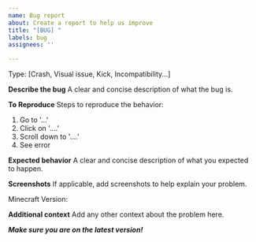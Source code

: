 ```yaml
---
name: Bug report
about: Create a report to help us improve
title: "[BUG] "
labels: bug
assignees: ''

---
```


Type: [Crash, Visual issue, Kick, Incompatibility...]

**Describe the bug**
A clear and concise description of what the bug is.

**To Reproduce**
Steps to reproduce the behavior:
1. Go to '...'
2. Click on '....'
3. Scroll down to '....'
4. See error

**Expected behavior**
A clear and concise description of what you expected to happen.

**Screenshots**
If applicable, add screenshots to help explain your problem.

 Minecraft Version: 

**Additional context**
Add any other context about the problem here.

***Make sure you are on the latest version!***
